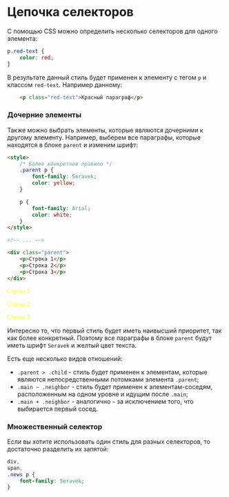 # Цепочка селекторов

С помощью CSS можно определить несколько селекторов для одного элемента:

```css
p.red-text {
    color: red;
}
```

В результате данный стиль будет применен к элементу с тегом `p` и классом `red-text`. Например данному:

```html
    <p class="red-text">Красный параграф</p>
```

### Дочерние элементы

Также можно выбрать элементы, которые являются дочерними к другому элементу. Например, выберем все параграфы, которые находятся в блоке `parent` и изменим шрифт:

```html
<style>
    /* Более конкретное правило */
    .parent p {
        font-family: Seravek; 
        color: yellow;
    }

    p {
        font-family: Arial;
        color: white;
    }
</style>

<!-- ... -->

<div class="parent">
    <p>Строка 1</p>
    <p>Строка 2</p>
    <p>Строка 3</p>
</div>
```

<div class="html">
    <div class="parent">
        <p style="font-family: Seravek; color: yellow;">Строка 1</p>
        <p style="font-family: Seravek; color: yellow;">Строка 2</p>
        <p style="font-family: Seravek; color: yellow;">Строка 3</p>
    </div>
</div>

Интересно то, что первый стиль будет иметь наивысший приоритет, так как более конкретный. Поэтому все параграфы в блоке `parent` будут иметь шрифт `Seravek` и желтый цвет текста.

Есть еще несколько видов отношений:
- `.parent > .child` - стиль будет применен к элементам, которые являются непосредственными потомками элемента `.parent`;
- `.main ~ .neighbor` - стиль будет применен к элементам-соседям, расположенным на одном уровне и идущим после `.main`;
- `.main + .neighbor` - аналогично `~` за исключением того, что выбирается первый сосед.
  
### Множественный селектор

Если вы хотите использовать один стиль для разных селекторов, то достаточно разделить их запятой:

```css
div,
span,
.news p {
    font-family: Seravek;
}
```
